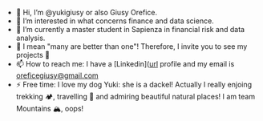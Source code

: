 - 👋 Hi, I’m @yukigiusy or also Giusy Orefice.
- 👀 I’m interested in what concerns finance and data science.
- 🌱 I’m currently a master student in Sapienza in financial risk and data analysis.
- 💞️ I mean "many are better than one"! Therefore, I invite you to see my projects 💛
- 📫 How to reach me: I have a [Linkedin]([url](https://www.linkedin.com/in/giusy-orefice-35b001199/) profile and my email is oreficegiusy@gmail.com
- ⚡ Free time: I love my dog Yuki: she is a dackel! Actually I really enjoing trekking :camping:, travelling :flight_departure: and admiring beautiful natural places! I am team Mountains :mountain_snow:, oops! 

<!---
yukigiusy/yukigiusy is a ✨ special ✨ repository because its `README.md` (this file) appears on your GitHub profile.
You can click the Preview link to take a look at your changes.
--->
